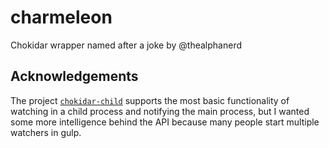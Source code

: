 # charmeleon

Chokidar wrapper named after a joke by @thealphanerd

## Acknowledgements

The project [`chokidar-child`](https://github.com/mcollina/chokidar-child) supports
the most basic functionality of watching in a child process and notifying the main
process, but I wanted some more intelligence behind the API because many people start
multiple watchers in gulp.
